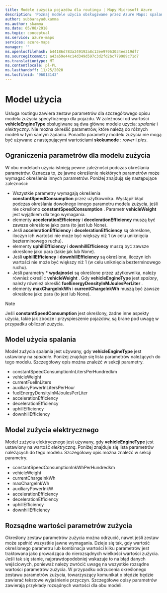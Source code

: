 ```yaml
---
title: Modele zużycia pojazdów dla routingu | Mapy Microsoft Azure
description: 'Poznaj modele użycia obsługiwane przez Azure Maps: spalanie i sterowanie elektryczne. Sprawdź, które parametry są wykorzystywane przez każdy model, i Wyświetl ograniczenia dotyczące parametrów.'
author: subbarayudukamma
ms.author: skamma
ms.date: 05/08/2018
ms.topic: conceptual
ms.service: azure-maps
services: azure-maps
manager: ''
ms.openlocfilehash: b44186d783a249192a8c13ee97063034ee319df7
ms.sourcegitcommit: a43a59e44c14d349d597c3d2fd2bc779989c71d7
ms.translationtype: MT
ms.contentlocale: pl-PL
ms.lasthandoff: 11/25/2020
ms.locfileid: "96013143"
---
```

# <a name="consumption-model"></a>Model użycia

Usługa routingu zawiera zestaw parametrów dla szczegółowego opisu modelu zużycia specyficznego dla pojazdu.
W zależności od wartości **vehicleEngineType** obsługiwane są dwa główne modele użycia: _spalanie_ i _elektryczny_. Nie można określić parametrów, które należą do różnych modeli w tym samym żądaniu. Ponadto parametry modelu zużycia nie mogą być używane z następującymi wartościami **skokumode** : _rower_ i _pies_.

## <a name="parameter-constraints-for-consumption-model"></a>Ograniczenia parametrów dla modelu zużycia

W obu modelach użycia istnieją pewne zależności podczas określania parametrów. Oznacza to, że jawne określenie niektórych parametrów może wymagać określenia innych parametrów. Poniżej znajdują się następujące zależności:

* Wszystkie parametry wymagają określenia **constantSpeedConsumption** przez użytkownika. Wystąpił błąd podczas określania dowolnego innego parametru modelu zużycia, jeśli nie określono **constantSpeedConsumption** . Parametr **vehicleWeight** jest wyjątkiem dla tego wymagania.
* elementy **accelerationEfficiency** i **decelerationEfficiency** muszą być zawsze określone jako para (to jest lub None).
* Jeśli **accelerationEfficiency** i **decelerationEfficiency** są określone, iloczyn ich wartości nie może być większy niż 1 (w celu uniknięcia bezterminowego ruchu).
* elementy **uphillEfficiency** i **downhillEfficiency** muszą być zawsze określone jako para (takie jak lub None).
* Jeśli **uphillEfficiency** i **downhillEfficiency** są określone, iloczyn ich wartości nie może być większy niż 1 (w celu uniknięcia bezterminowego ruchu).
* Jeśli parametry \* __wydajności__ są określone przez użytkownika, należy również określić **vehicleWeight** . Gdy **vehicleEngineType** jest _spalany_, należy również określić **fuelEnergyDensityInMJoulesPerLiter** .
* elementy **maxChargeInkWh** i **currentChargeInkWh** muszą być zawsze określone jako para (to jest lub None).

> [!NOTE]
> Jeśli **constantSpeedConsumption** jest określony, żadne inne aspekty użycia, takie jak zbocze i przyspieszenie pojazdów, są brane pod uwagę w przypadku obliczeń zużycia.

## <a name="combustion-consumption-model"></a>Model użycia spalania

Model zużycia spalania jest używany, gdy **vehicleEngineType** jest ustawiony na _spalanie_.
Poniżej znajduje się lista parametrów należących do tego modelu. Szczegółowy opis można znaleźć w sekcji parametry.

* constantSpeedConsumptionInLitersPerHundredkm
* vehicleWeight
* currentFuelInLiters
* auxiliaryPowerInLitersPerHour
* fuelEnergyDensityInMJoulesPerLiter
* accelerationEfficiency
* decelerationEfficiency
* uphillEfficiency
* downhillEfficiency

## <a name="electric-consumption-model"></a>Model zużycia elektrycznego

Model zużycia elektrycznego jest używany, gdy **vehicleEngineType** jest ustawiony na wartość _elektryczną_.
Poniżej znajduje się lista parametrów należących do tego modelu. Szczegółowy opis można znaleźć w sekcji parametry.

* constantSpeedConsumptionInkWhPerHundredkm
* vehicleWeight
* currentChargeInkWh
* maxChargeInkWh
* auxiliaryPowerInkW
* accelerationEfficiency
* decelerationEfficiency
* uphillEfficiency
* downhillEfficiency

## <a name="sensible-values-of-consumption-parameters"></a>Rozsądne wartości parametrów zużycia

Określony zestaw parametrów zużycia można odrzucić, nawet jeśli zestaw może spełnić wszystkie jawne wymagania. Dzieje się tak, gdy wartość określonego parametru lub kombinacja wartości kilku parametrów jest traktowana jako prowadząca do nierozsądnych wielkości wartości zużycia. Jeśli tak się stanie, najprawdopodobniej wskazuje to na błąd danych wejściowych, ponieważ należy zwrócić uwagę na wszystkie rozsądne wartości parametrów zużycia. W przypadku odrzucenia określonego zestawu parametrów zużycia, towarzyszący komunikat o błędzie będzie zawierać tekstowe wyjaśnienie przyczyn.
Szczegółowe opisy parametrów zawierają przykłady rozsądnych wartości dla obu modeli.
